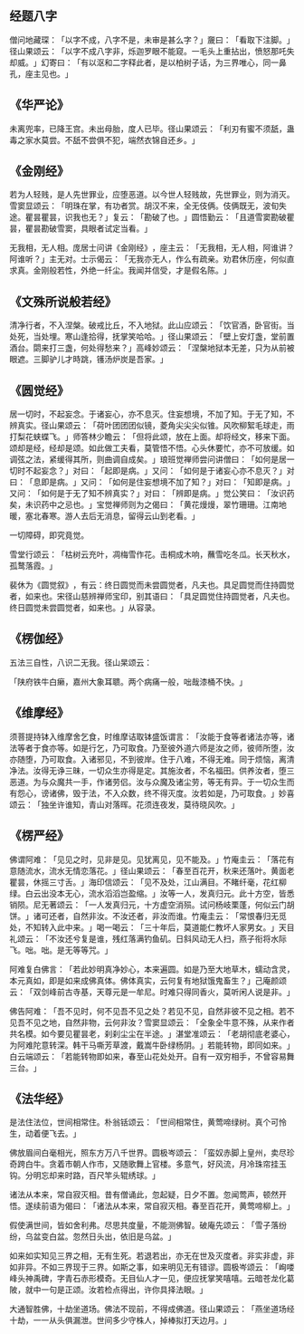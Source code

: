## 经题八字

僧问地藏琛：​「以字不成，八字不是，未审是甚么字？​」奯曰：​「看取下注脚。​」径山果颂云：​「以字不成八字非，烁迦罗眼不能窥。一毛头上重拈出，愤怒那吒失却威。​」幻寄曰：​「有以沤和二字释此者，是以柏树子话，为三界唯心，同一鼻孔，座主见也。​」

## 《华严论》
未离兜率，已降王宫。未出母胎，度人已毕。径山果颂云：​「利刃有蜜不须舐，蛊毒之家水莫尝。不舐不尝俱不犯，端然衣锦自还乡。​」

## 《金刚经》
若为人轻贱，是人先世罪业，应堕恶道。以今世人轻贱故，先世罪业，则为消灭。雪窦显颂云：​「明珠在掌，有功者赏。胡汉不来，全无伎俩。伎俩既无，波旬失途。瞿昙瞿昙，识我也无？​」复云：​「勘破了也。​」圆悟勤云：​「且道雪窦勘破瞿昙，瞿昙勘破雪窦，具眼者试定当看。​」

无我相，无人相。庞居士问讲《金刚经》​，座主云：​「无我相，无人相，阿谁讲？阿谁听？​」主无对。士示偈云：​「无我亦无人，作么有疏亲。劝君休历座，何似直求真。金刚般若性，外绝一纤尘。我闻并信受，才是假名陈。​」

## 《文殊所说般若经》
清净行者，不入涅槃。破戒比丘，不入地狱。此山应颂云：​「饮官酒，卧官街。当处死，当处埋。寒山逢拾得，抚掌笑哈哈。​」径山果颂云：​「壁上安灯盏，堂前置酒台。閟来打三盏，何处得愁来？​」高峰妙颂云：​「涅槃地狱本无差，只为从前被眼遮。三脚驴儿才時跳，镬汤炉炭是吾家。​」

## 《圆觉经》
居一切时，不起妄念。于诸妄心，亦不息灭。住妄想境，不加了知。于无了知，不辨真实。径山果颂云：​「荷叶团团团似镜，菱角尖尖尖似锥。风吹柳絮毛球走，雨打梨花蛱蝶飞。​」师答林少瞻云：​「但将此颂，放在上面。却将经文，移来下面。颂却是经，经却是颂。如此做工夫看，莫管悟不悟。心头休要忙，亦不可放缓。如调弦之法，紧缓得其所，则曲调自成矣。​」琅班觉禅师尝问讲僧曰：​「如何是居一切时不起妄念？​」对曰：​「起即是病。​」又问：​「如何是于诸妄心亦不息灭？​」对曰：​「息即是病。​」又问：​「如何是住妄想境不加了知？​」对曰：​「知即是病。​」又问：​「如何是于无了知不辨真实？​」对曰：​「辨即是病。​」觉公笑曰：​「汝识药矣，未识药中之忌也。​」宝觉禅师则为之偈曰：​「黄花熳熳，翠竹珊珊。江南地暖，塞北春寒。游人去后无消息，留得云山到老看。​」

一切障碍，即究竟觉。

雪堂行颂云：​「枯树云充叶，凋梅雪作花。击桐成木响，蘸雪吃冬瓜。长天秋水，孤鹜落霞。​」

裴休为《圆觉叙》​，有云：终日圆觉而未尝圆觉者，凡夫也。具足圆觉而住持圆觉者，如来也。宋径山慈辨禅师宝印，别其语曰：​「具足圆觉住持圆觉者，凡夫也。终日圆觉未尝圆觉者，如来也。​」从容录。

## 《楞伽经》
五法三自性，八识二无我。径山杲颂云：

​「陕府铁牛白癞，嘉州大象耳聩。两个病痛一般，咄哉漆桶不快。​」

## 《维摩经》
须菩提持钵入维摩舍乞食，时维摩诘取钵盛饭谓言：​「汝能于食等者诸法亦等，诸法等者于食亦等。如是行乞，乃可取食。乃至彼外道六师是汝之师，彼师所堕，汝亦随堕，乃可取食。入诸邪见，不到彼岸。住于八难，不得无难。同于烦恼，离清净法。汝得无诤三昧，一切众生亦得是定。其施汝者，不名福田。供养汝者，堕三恶道。为与众魔共一手，作诸劳侣。汝与众魔及诸尘劳，等无有异。于一切众生而有怨心，谤诸佛，毁于法，不入众数，终不得灭度。汝若如是，乃可取食。​」妙喜颂云：​「独坐许谁知，青山对落晖。花须连夜发，莫待晓风吹。​」

## 《楞严经》
佛谓阿难：​「见见之时，见非是见。见犹离见，见不能及。​」竹庵圭云：​「落花有意随流水，流水无情恋落花。​」径山果颂云：​「春至百花开，秋来还落叶。黄面老瞿昙，休摇三寸舌。​」海印信颂云：​「见不及处，江山满目。不睹纤毫，花红柳绿。白云出没本无心，流水滔滔岂盈缩。​」汝等一人，发真归元。此十方空，皆悉销陨。尼无著颂云：​「一人发真归元，十方虚空消殒。试问杨岐栗蓬，何似云门胡饼。​」诸可还者，自然非汝。不汝还者，非汝而谁。竹庵圭云：​「常恨春归无觅处，不知转入此中来。​」喝一喝云：​「三十年后，莫道能仁教坏人家男女。​」天目礼颂云：​「不汝还兮复是谁，残红落满钓鱼矶。日斜风动无人扫，燕子衔将水际飞。咄。咄。是无等等咒。​」

阿难复白佛言：​「若此妙明真净妙心，本来遍圆。如是乃至大地草木，蠕动含灵，本元真如，即是如来成佛真体。佛体真实，云何复有地狱饿鬼畜生？​」己庵颜颂云：​「双剑峰前古寺基，天尊元是一牟尼。时难只得同香火，莫听闲人说是非。​」

佛告阿难：​「吾不见时，何不见吾不见之处？若见不见，自然非彼不见之相。若不见吾不见之地，自然非物，云何非汝？雪窦显颂云：​「全象全牛意不殊，从来作者共名模。如今要见瞿昙老，刹刹尘尘在半途。​」湛堂准颂云：​「老胡彻底老婆心，为阿难陀意转深。韩干马嘶芳草渡，戴嵩牛卧绿杨阴。​」若能转物，即同如来。​」白云端颂云：​「若能转物即如来，春至山花处处开。自有一双穷相手，不曾容易舞三台。​」

## 《法华经》
是法住法位，世间相常住。朴翁铦颂云：​「世间相常住，黄莺啼绿树。真个可怜生，动着便飞去。​」

佛放眉间白毫相光，照东方万八千世界。圆极岑颂云：​「蛮奴赤脚上皇州，卖尽珍奇跨白牛。贪着市朝人作市，又随歌舞上官楼。多意气，好风流，月冷珠帘挂玉钩。分明忘却来时路，百尺竿头辊绣球。​」

诸法从本来，常自寂灭相。昔有僧诵此，忽起疑，日夕不置。忽闻莺声，顿然开悟。遂续前语为偈曰：​「诸法从本来，常自寂灭相。春至百花开，黄莺啼柳上。​」

假使满世间，皆如舍利弗。尽思共度量，不能测佛智。破庵先颂云：​「雪子落纷纷，乌盆变白盆。忽然日头出，依旧是乌盆。​」

如来如实知见三界之相，无有生死。若退若出，亦无在世及灭度者。非实非虚，非如非异。不如三界现于三界。如斯之事，如来明见无有错谬。圆极岑颂云：​「峋喽峰头神禹碑，字青石赤形模奇。无目仙人才一见，便应抚掌笑嘻嘻。云暗苍龙化葛陂，就中一句是正颂。汝若检点得出，许你具择法眼。​」

大通智胜佛，十劫坐道场。佛法不现前，不得成佛道。径山果颂云：​「燕坐道场经十劫，一一从头俱漏泄。世间多少守株人，掉棒拟打天边月。​」